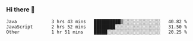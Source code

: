 ### Hi there 👋


<!--START_SECTION:waka-->

```text
Java             3 hrs 43 mins   ██████████▒░░░░░░░░░░░░░░   40.82 %
JavaScript       2 hrs 52 mins   ████████░░░░░░░░░░░░░░░░░   31.50 %
Other            1 hr 51 mins    █████░░░░░░░░░░░░░░░░░░░░   20.25 %
```

<!--END_SECTION:waka-->

<!--
**ssrahul96/ssrahul96** is a ✨ _special_ ✨ repository because its `README.md` (this file) appears on your GitHub profile.

Here are some ideas to get you started:

- 🔭 I’m currently working on ...
- 🌱 I’m currently learning ...
- 👯 I’m looking to collaborate on ...
- 🤔 I’m looking for help with ...
- 💬 Ask me about ...
- 📫 How to reach me: ...
- 😄 Pronouns: ...
- ⚡ Fun fact: ...
-->
